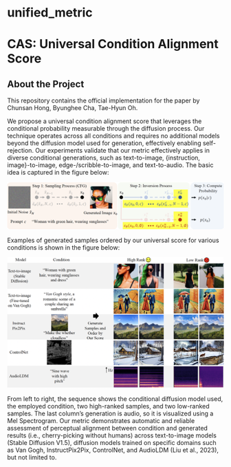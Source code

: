 # unified_metric
# CAS: Universal Condition Alignment Score

## About the Project

This repository contains the official implementation for the paper by Chunsan Hong, Byunghee Cha, Tae-Hyun Oh.

We propose a universal condition alignment score that leverages the conditional probability measurable through the diffusion process. Our technique operates across all conditions and requires no additional models beyond the diffusion model used for generation, effectively enabling self-rejection. Our experiments validate that our metric effectively applies in diverse conditional generations, such as text-to-image, {instruction, image}-to-image, edge-/scribble-to-image, and text-to-audio. The basic idea is captured in the figure below:

![Method Overview](mthd.png)

Examples of generated samples ordered by our universal score for various conditions is shown in the figure below:

![Generated Samples Examples](concept_ex.png)

From left to right, the sequence shows the conditional diffusion model used, the employed condition, two high-ranked samples, and two low-ranked samples. The last column’s generation is audio, so it is visualized using a Mel Spectrogram. Our metric demonstrates automatic and reliable assessment of perceptual alignment between condition and generated results (i.e., cherry-picking without humans) across text-to-image models (Stable Diffusion V1.5), diffusion models trained on specific domains such as Van Gogh, InstructPix2Pix, ControlNet, and AudioLDM (Liu et al., 2023), but not limited to.